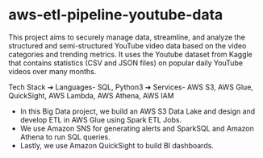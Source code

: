 # aws-etl-pipeline-youtube-data

This project aims to securely manage data, streamline, and analyze the structured and semi-structured YouTube video data based on the video categories and trending metrics. It uses the Youtube dataset from Kaggle that contains statistics (CSV and JSON files) on popular daily YouTube videos over many months.

Tech Stack
➔ Languages- SQL, Python3
➔ Services- AWS S3, AWS Glue, QuickSight, AWS Lambda, AWS Athena, AWS IAM

- In this Big Data project, we build an AWS S3 Data Lake and design and develop ETL in AWS Glue using Spark ETL Jobs.
- We use Amazon SNS for generating alerts and SparkSQL and Amazon Athena to run SQL queries.
- Lastly, we use Amazon QuickSight to build BI dashboards.
